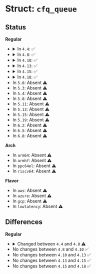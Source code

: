 # Struct: <code>cfq_queue</code>

## Status
<b>Regular</b>
<ul>
<li>
<details>
<summary>In <code>4.4</code>: ✅</summary>

```c
struct cfq_queue {
    int ref;
    unsigned int flags;
    struct cfq_data *cfqd;
    struct rb_node rb_node;
    long unsigned int rb_key;
    struct rb_node p_node;
    struct rb_root *p_root;
    struct rb_root sort_list;
    struct request *next_rq;
    int queued[2];
    int allocated[2];
    struct list_head fifo;
    long unsigned int dispatch_start;
    unsigned int allocated_slice;
    unsigned int slice_dispatch;
    long unsigned int slice_start;
    long unsigned int slice_end;
    long int slice_resid;
    int prio_pending;
    int dispatched;
    short unsigned int ioprio;
    short unsigned int org_ioprio;
    short unsigned int ioprio_class;
    pid_t pid;
    u32 seek_history;
    sector_t last_request_pos;
    struct cfq_rb_root *service_tree;
    struct cfq_queue *new_cfqq;
    struct cfq_group *cfqg;
    long unsigned int nr_sectors;
};
```
</details>
</li>
<li>
<details>
<summary>In <code>4.8</code>: ✅</summary>

```c
struct cfq_queue {
    int ref;
    unsigned int flags;
    struct cfq_data *cfqd;
    struct rb_node rb_node;
    u64 rb_key;
    struct rb_node p_node;
    struct rb_root *p_root;
    struct rb_root sort_list;
    struct request *next_rq;
    int queued[2];
    int allocated[2];
    struct list_head fifo;
    u64 dispatch_start;
    u64 allocated_slice;
    u64 slice_dispatch;
    u64 slice_start;
    u64 slice_end;
    s64 slice_resid;
    int prio_pending;
    int dispatched;
    short unsigned int ioprio;
    short unsigned int org_ioprio;
    short unsigned int ioprio_class;
    short unsigned int org_ioprio_class;
    pid_t pid;
    u32 seek_history;
    sector_t last_request_pos;
    struct cfq_rb_root *service_tree;
    struct cfq_queue *new_cfqq;
    struct cfq_group *cfqg;
    long unsigned int nr_sectors;
};
```
</details>
</li>
<li>
<details>
<summary>In <code>4.10</code>: ✅</summary>

```c
struct cfq_queue {
    int ref;
    unsigned int flags;
    struct cfq_data *cfqd;
    struct rb_node rb_node;
    u64 rb_key;
    struct rb_node p_node;
    struct rb_root *p_root;
    struct rb_root sort_list;
    struct request *next_rq;
    int queued[2];
    int allocated[2];
    struct list_head fifo;
    u64 dispatch_start;
    u64 allocated_slice;
    u64 slice_dispatch;
    u64 slice_start;
    u64 slice_end;
    s64 slice_resid;
    int prio_pending;
    int dispatched;
    short unsigned int ioprio;
    short unsigned int org_ioprio;
    short unsigned int ioprio_class;
    short unsigned int org_ioprio_class;
    pid_t pid;
    u32 seek_history;
    sector_t last_request_pos;
    struct cfq_rb_root *service_tree;
    struct cfq_queue *new_cfqq;
    struct cfq_group *cfqg;
    long unsigned int nr_sectors;
};
```
</details>
</li>
<li>
<details>
<summary>In <code>4.13</code>: ✅</summary>

```c
struct cfq_queue {
    int ref;
    unsigned int flags;
    struct cfq_data *cfqd;
    struct rb_node rb_node;
    u64 rb_key;
    struct rb_node p_node;
    struct rb_root *p_root;
    struct rb_root sort_list;
    struct request *next_rq;
    int queued[2];
    int allocated[2];
    struct list_head fifo;
    u64 dispatch_start;
    u64 allocated_slice;
    u64 slice_dispatch;
    u64 slice_start;
    u64 slice_end;
    s64 slice_resid;
    int prio_pending;
    int dispatched;
    short unsigned int ioprio;
    short unsigned int org_ioprio;
    short unsigned int ioprio_class;
    short unsigned int org_ioprio_class;
    pid_t pid;
    u32 seek_history;
    sector_t last_request_pos;
    struct cfq_rb_root *service_tree;
    struct cfq_queue *new_cfqq;
    struct cfq_group *cfqg;
    long unsigned int nr_sectors;
};
```
</details>
</li>
<li>
<details>
<summary>In <code>4.15</code>: ✅</summary>

```c
struct cfq_queue {
    int ref;
    unsigned int flags;
    struct cfq_data *cfqd;
    struct rb_node rb_node;
    u64 rb_key;
    struct rb_node p_node;
    struct rb_root *p_root;
    struct rb_root sort_list;
    struct request *next_rq;
    int queued[2];
    int allocated[2];
    struct list_head fifo;
    u64 dispatch_start;
    u64 allocated_slice;
    u64 slice_dispatch;
    u64 slice_start;
    u64 slice_end;
    s64 slice_resid;
    int prio_pending;
    int dispatched;
    short unsigned int ioprio;
    short unsigned int org_ioprio;
    short unsigned int ioprio_class;
    short unsigned int org_ioprio_class;
    pid_t pid;
    u32 seek_history;
    sector_t last_request_pos;
    struct cfq_rb_root *service_tree;
    struct cfq_queue *new_cfqq;
    struct cfq_group *cfqg;
    long unsigned int nr_sectors;
};
```
</details>
</li>
<li>
<details>
<summary>In <code>4.18</code>: ✅</summary>

```c
struct cfq_queue {
    int ref;
    unsigned int flags;
    struct cfq_data *cfqd;
    struct rb_node rb_node;
    u64 rb_key;
    struct rb_node p_node;
    struct rb_root *p_root;
    struct rb_root sort_list;
    struct request *next_rq;
    int queued[2];
    int allocated[2];
    struct list_head fifo;
    u64 dispatch_start;
    u64 allocated_slice;
    u64 slice_dispatch;
    u64 slice_start;
    u64 slice_end;
    s64 slice_resid;
    int prio_pending;
    int dispatched;
    short unsigned int ioprio;
    short unsigned int org_ioprio;
    short unsigned int ioprio_class;
    short unsigned int org_ioprio_class;
    pid_t pid;
    u32 seek_history;
    sector_t last_request_pos;
    struct cfq_rb_root *service_tree;
    struct cfq_queue *new_cfqq;
    struct cfq_group *cfqg;
    long unsigned int nr_sectors;
};
```
</details>
</li>
<li>
In <code>5.0</code>: Absent ⚠️
</li>
<li>
In <code>5.3</code>: Absent ⚠️
</li>
<li>
In <code>5.4</code>: Absent ⚠️
</li>
<li>
In <code>5.8</code>: Absent ⚠️
</li>
<li>
In <code>5.11</code>: Absent ⚠️
</li>
<li>
In <code>5.13</code>: Absent ⚠️
</li>
<li>
In <code>5.15</code>: Absent ⚠️
</li>
<li>
In <code>5.19</code>: Absent ⚠️
</li>
<li>
In <code>6.2</code>: Absent ⚠️
</li>
<li>
In <code>6.5</code>: Absent ⚠️
</li>
<li>
In <code>6.8</code>: Absent ⚠️
</li>
</ul>
<b>Arch</b>
<ul>
<li>
In <code>arm64</code>: Absent ⚠️
</li>
<li>
In <code>armhf</code>: Absent ⚠️
</li>
<li>
In <code>ppc64el</code>: Absent ⚠️
</li>
<li>
In <code>riscv64</code>: Absent ⚠️
</li>
</ul>
<b>Flavor</b>
<ul>
<li>
In <code>aws</code>: Absent ⚠️
</li>
<li>
In <code>azure</code>: Absent ⚠️
</li>
<li>
In <code>gcp</code>: Absent ⚠️
</li>
<li>
In <code>lowlatency</code>: Absent ⚠️
</li>
</ul>

## Differences
<b>Regular</b>
<ul>
<li>
<details>
<summary>Changed between <code>4.4</code> and <code>4.8</code> ⚠️</summary>
<ul>
<li>
<b>Field added. </b>
<code>short unsigned int org_ioprio_class</code>
</li>
<li>
<b>Field type changed. </b>
<code>long unsigned int rb_key</code> ➡️ <code>u64 rb_key</code>
</li>
<li>
<b>Field type changed. </b>
<code>long unsigned int dispatch_start</code> ➡️ <code>u64 dispatch_start</code>
</li>
<li>
<b>Field type changed. </b>
<code>unsigned int allocated_slice</code> ➡️ <code>u64 allocated_slice</code>
</li>
<li>
<b>Field type changed. </b>
<code>unsigned int slice_dispatch</code> ➡️ <code>u64 slice_dispatch</code>
</li>
<li>
<b>Field type changed. </b>
<code>long unsigned int slice_start</code> ➡️ <code>u64 slice_start</code>
</li>
<li>
<b>Field type changed. </b>
<code>long unsigned int slice_end</code> ➡️ <code>u64 slice_end</code>
</li>
<li>
<b>Field type changed. </b>
<code>long int slice_resid</code> ➡️ <code>s64 slice_resid</code>
</li>
</ul>
</details>
</li>
<li>
No changes between <code>4.8</code> and <code>4.10</code> ✅
</li>
<li>
No changes between <code>4.10</code> and <code>4.13</code> ✅
</li>
<li>
No changes between <code>4.13</code> and <code>4.15</code> ✅
</li>
<li>
No changes between <code>4.15</code> and <code>4.18</code> ✅
</li>
</ul>
